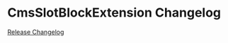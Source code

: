 # CmsSlotBlockExtension Changelog

[Release Changelog](https://github.com/spryker/cms-slot-block-extension/releases)
